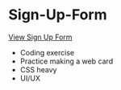 # Sign-Up-Form

[View Sign Up Form](https://brixsta.github.io/Sign-Up-Form/)

- Coding exercise
- Practice making a web card
- CSS heavy
- UI/UX
